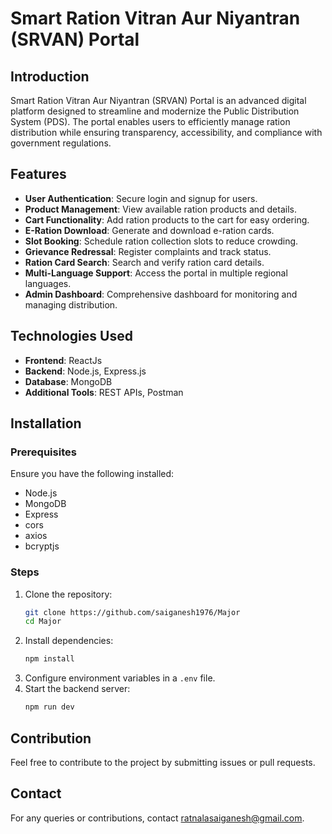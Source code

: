 # Smart Ration Vitran Aur Niyantran (SRVAN) Portal

## Introduction
Smart Ration Vitran Aur Niyantran (SRVAN) Portal is an advanced digital platform designed to streamline and modernize the Public Distribution System (PDS). The portal enables users to efficiently manage ration distribution while ensuring transparency, accessibility, and compliance with government regulations.

## Features
- **User Authentication**: Secure login and signup for users.
- **Product Management**: View available ration products and details.
- **Cart Functionality**: Add ration products to the cart for easy ordering.
- **E-Ration Download**: Generate and download e-ration cards.
- **Slot Booking**: Schedule ration collection slots to reduce crowding.
- **Grievance Redressal**: Register complaints and track status.
- **Ration Card Search**: Search and verify ration card details.
- **Multi-Language Support**: Access the portal in multiple regional languages.
- **Admin Dashboard**: Comprehensive dashboard for monitoring and managing distribution.

## Technologies Used
- **Frontend**: ReactJs
- **Backend**: Node.js, Express.js
- **Database**: MongoDB
- **Additional Tools**: REST APIs, Postman

## Installation
### Prerequisites
Ensure you have the following installed:
- Node.js
- MongoDB
- Express
- cors
- axios
- bcryptjs


### Steps
1. Clone the repository:
   ```sh
   git clone https://github.com/saiganesh1976/Major
   cd Major
   ```
2. Install dependencies:
   ```sh
   npm install
   ```
3. Configure environment variables in a `.env` file.
4. Start the backend server:
   ```sh
   npm run dev
   ```

## Contribution
Feel free to contribute to the project by submitting issues or pull requests.


## Contact
For any queries or contributions, contact ratnalasaiganesh@gmail.com.

